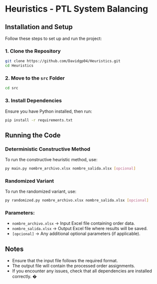 # Heuristics - PTL System Balancing

## Installation and Setup

Follow these steps to set up and run the project:

### 1. Clone the Repository
```sh
git clone https://github.com/Davidgp04/Heuristics.git
cd Heuristics
```

### 2. Move to the `src` Folder
```sh
cd src
```

### 3. Install Dependencies
Ensure you have Python installed, then run:
```sh
pip install -r requirements.txt
```

## Running the Code

### Deterministic Constructive Method
To run the constructive heuristic method, use:
```sh
py main.py nombre_archivo.xlsx nombre_salida.xlsx [opcional]
```

### Randomized Variant
To run the randomized variant, use:
```sh
py randomized.py nombre_archivo.xlsx nombre_salida.xlsx [opcional]
```

### Parameters:
- `nombre_archivo.xlsx` → Input Excel file containing order data.
- `nombre_salida.xlsx` → Output Excel file where results will be saved.
- `[opcional]` → Any additional optional parameters (if applicable).

## Notes
- Ensure that the input file follows the required format.
- The output file will contain the processed order assignments.
- If you encounter any issues, check that all dependencies are installed correctly.
�
